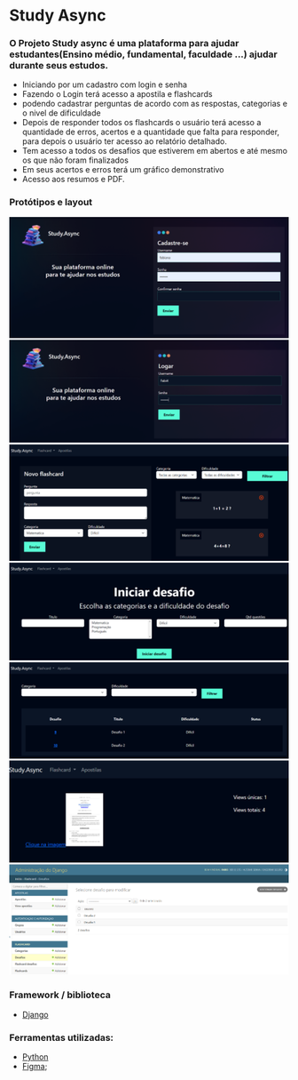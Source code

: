 # Study Async

### O Projeto Study async é uma plataforma para ajudar estudantes(Ensino médio, fundamental, faculdade ...) ajudar durante seus estudos.
- Iniciando por um cadastro com login e senha
- Fazendo o Login terá acesso a apostila e flashcards
- podendo cadastrar perguntas de acordo com as respostas, categorias e o nivel de dificuldade
- Depois de responder todos os flashcards o usuário terá acesso a quantidade de erros, acertos e a quantidade que falta para responder, para depois o usuário ter acesso ao relatório detalhado.
- Tem acesso a todos os desafios que estiverem em abertos e até mesmo os que não foram finalizados
- Em seus acertos e erros terá um gráfico demonstrativo
- Acesso aos resumos e PDF. 

### Protótipos e layout
![MENU](media/readme/cadastro.png)
![MENU](media/readme/login.png)
![MENU](media/readme/novo_flashcard.png)
![MENU](media/readme/iniciar_desafio.png)
![MENU](media/readme/lista_desafio.png)
![MENU](media/readme/apostila_pdf.png)
![MENU](media/readme/adm_django.png)

### Framework / biblioteca

* [Django](https://www.djangoproject.com/)

### Ferramentas utilizadas:

- [Python](https://www.python.org/)
- [Figma](https://www.figma.com);
